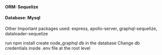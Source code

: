 #### ORM: Sequelize

#### Database: Mysql

Other Important packages used: express, apollo-server, graphql-sequelize, dataloader-sequelize

run npm install
create node_graphql db in the database
Change db credentials inside .env file at the root level
